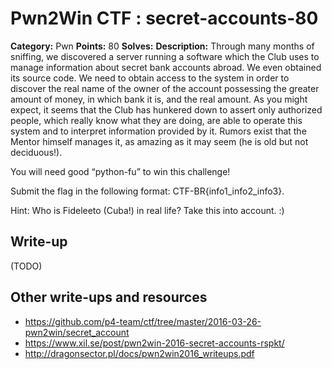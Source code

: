 # Pwn2Win CTF : secret-accounts-80

**Category:** Pwn
**Points:** 80
**Solves:**
**Description:**
Through many months of sniffing, we discovered a server running a software which the Club uses to manage information about secret bank accounts abroad. We even obtained its source code. We need to obtain access to the system in order to discover the real name of the owner of the account possessing the greater amount of money, in which bank it is, and the real amount. As you might expect, it seems that the Club has hunkered down to assert only authorized people, which really know what they are doing, are able to operate this system and to interpret information provided by it. Rumors exist that the Mentor himself manages it, as amazing as it may seem (he is old but not deciduous!).

You will need good “python-fu” to win this challenge!

Submit the flag in the following format: CTF-BR{info1_info2_info3}.

Hint: Who is Fideleeto (Cuba!) in real life? Take this into account. :)



## Write-up

(TODO)

## Other write-ups and resources

* https://github.com/p4-team/ctf/tree/master/2016-03-26-pwn2win/secret_account
* https://www.xil.se/post/pwn2win-2016-secret-accounts-rspkt/
* http://dragonsector.pl/docs/pwn2win2016_writeups.pdf

